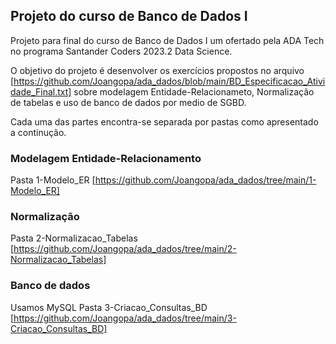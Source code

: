 ## Projeto do curso de Banco de Dados I
Projeto para final do curso de Banco de Dados I um ofertado pela ADA Tech no programa Santander Coders 2023.2 Data Science.

O objetivo do projeto é desenvolver os exercícios propostos no arquivo [https://github.com/Joangopa/ada_dados/blob/main/BD_Especificacao_Atividade_Final.txt] sobre modelagem Entidade-Relacionameto, Normalização de tabelas e uso de banco de dados por medio de SGBD. 

Cada uma das partes encontra-se separada por pastas como apresentado a continução. 

### Modelagem Entidade-Relacionamento 
Pasta 1-Modelo_ER [https://github.com/Joangopa/ada_dados/tree/main/1-Modelo_ER]

### Normalização
Pasta 2-Normalizacao_Tabelas [https://github.com/Joangopa/ada_dados/tree/main/2-Normalizacao_Tabelas]

### Banco de dados
Usamos MySQL
Pasta 3-Criacao_Consultas_BD [https://github.com/Joangopa/ada_dados/tree/main/3-Criacao_Consultas_BD]
